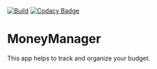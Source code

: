 [![Build](https://github.com/siriak/MoneyManager/workflows/Build/badge.svg)](https://github.com/siriak/MoneyManager/actions)
[![Codacy Badge](https://api.codacy.com/project/badge/Grade/21ed26cbd0f84a2b870647e2b248cc7e)](https://app.codacy.com/manual/siriak/MoneyManager)

# MoneyManager

This app helps to track and organize your budget.

